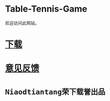 # Table-Tennis-Game
 欢迎访问此网站。

# <a href="http://niaodtiantang.github.io/TableTennisGame/下载">下载</a></div>

# <a href="http://niaodtiantang.github.io/意见反馈">意见反馈</a>


  
  
# ```Niaodtiantang荣下载誉出品```
